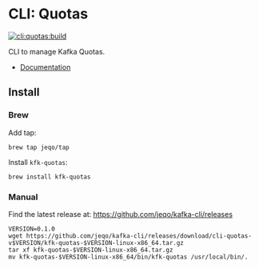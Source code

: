 # CLI: Quotas

[![cli:quotas:build](https://github.com/jeqo/kafka-cli/actions/workflows/cli-quotas-build.yml/badge.svg)](https://github.com/jeqo/kafka-cli/actions/workflows/cli-quotas-build.yml)

CLI to manage Kafka Quotas. 

- [Documentation](./docs/kfk-quotas.adoc)

## Install

### Brew

Add tap:

```shell
brew tap jeqo/tap
```

Install `kfk-quotas`:

```shell
brew install kfk-quotas
```

### Manual

Find the latest release at: <https://github.com/jeqo/kafka-cli/releases>

```shell
VERSION=0.1.0
wget https://github.com/jeqo/kafka-cli/releases/download/cli-quotas-v$VERSION/kfk-quotas-$VERSION-linux-x86_64.tar.gz
tar xf kfk-quotas-$VERSION-linux-x86_64.tar.gz
mv kfk-quotas-$VERSION-linux-x86_64/bin/kfk-quotas /usr/local/bin/.
```
